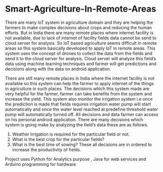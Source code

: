 # Smart-Agriculture-In-Remote-Areas
There are many IoT system in agriculture domain and they are helping the farmers to make complex decisions about crops and reducing the human efforts. But in India there are many remote places where internet facility is not available, due to lack of internet of facility fields data cannot be send to cloud server for analysis. So IoT based agriculture seems difficult in remote areas so this system basically developed to apply IoT in remote areas.  This system uses the concept of drones to collect the data from the fields and send it to the cloud server for analysis. Cloud server will analyze this field’s data using machine learning techniques and farmer will get predictions and decisions along with the data on android application.

There are still many remote places in India where the internet facility is not available so this system can help the farmer to apply internet of the things in agriculture in such places. The decisions which this system made are very helpful for the farmer, farmer can take benefits from the system and increase the yield.
This system also monitor the irrigation system i.e once the prediction is made that fields requires irrigation water pump will start automatically and once the water level reached at predefine threshold water pump will automatically turned off. All decisions and data farmer can access on his personal android application.
There are many decisions which system is going make by analyzing the field’s data these are as follows.
1.	Weather Irrigation is required for the particular field or not.
2.	What is the best crop for the particular fields?
3.	What is the best time of sowing?
These all decisions are in ordered to increase the productivity of fields.

Project uses Python for Analytics purpose , Java for web services and Arduino programming for hardware 
